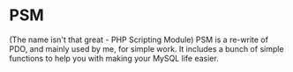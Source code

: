 # PSM
(The name isn't that great - PHP Scripting Module) PSM is a re-write of PDO, and mainly used by me, for simple work. It includes a bunch of simple functions to help you with making your MySQL life easier.

